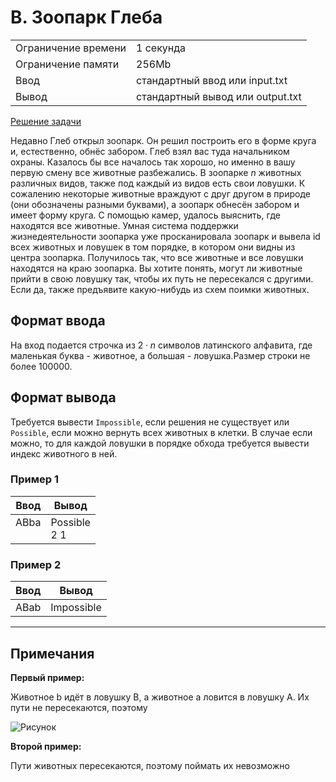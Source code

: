 # B. Зоопарк Глеба

<table>
    <tr>
        <td>Ограничение времени</td>
        <td>1 секунда</td>
    </tr>
    <tr>
        <td>Ограничение памяти</td>
        <td>256Mb</td>
    </tr>
    <tr>
        <td>Ввод</td>
        <td>стандартный ввод или input.txt</td>
    </tr>
    <tr>
        <td>Вывод</td>
        <td>стандартный вывод или output.txt</td>
    </tr>
</table>

[Решение задачи](./main.cpp)

Недавно Глеб открыл зоопарк. Он решил построить его в форме круга и, естественно, обнёс забором. Глеб взял вас туда начальником охраны. Казалось бы все началось так хорошо, но именно в вашу первую смену все животные разбежались. В зоопарке $n$ животных различных видов, также под каждый из видов есть свои ловушки. К сожалению некоторые животные враждуют с друг другом в природе (они обозначены разными буквами), а зоопарк обнесён забором и имеет форму круга. С помощью камер, удалось выяснить, где находятся все животные. Умная система поддержки жизнедеятельности зоопарка уже просканировала зоопарк и вывела id всех животных и ловушек в том порядке, в котором они видны из центра зоопарка. Получилось так, что все животные и все ловушки находятся на краю зоопарка. Вы хотите понять, могут ли животные прийти в свою ловушку так, чтобы их путь не пересекался с другими. Если да, также предъявите какую-нибудь из схем поимки животных.


## Формат ввода

На вход подается строчка из $2 ⋅ n$ символов латинского алфавита, где маленькая буква - животное, а большая - ловушка.Размер строки не более $100000$.

## Формат вывода

Требуется вывести `Impossible`, если решения не существует или `Possible`, если можно вернуть всех животных в клетки.
В случае если можно, то для каждой ловушки в порядке обхода требуется вывести индекс животного в ней.


### Пример 1

| Ввод | Вывод |
| -- | -- |
| ABba<br><br> | Possible<br>2 1 |


### Пример 2

| Ввод | Вывод |
| -- | -- |
| ABab | Impossible |


---

## Примечания

**Первый пример:**

Животное b идёт в ловушку B, а животное a ловится в ловушку A. Их пути не пересекаются, поэтому

![Рисунок](./statement-image.png)

**Второй пример:**

Пути животных пересекаются, поэтому поймать их невозможно
